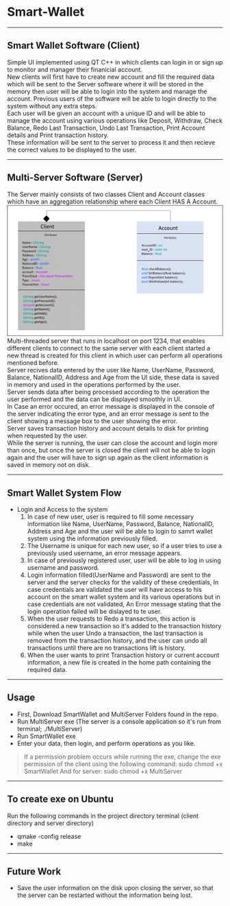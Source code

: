 # Smart-Wallet



---
## Smart Wallet Software (Client)
Simple UI implemented using QT C++ in which clients can login in or sign up to monitor and manager their finanicial account. <br />
New clients will first have to create new account and fill the required data which will be sent to the Server software where it will be stored in the memory then user will be able to login into the system and manage the account. Previous users of the software will be able to login directly to the system without any extra steps. <br />
Each user will be given an account with a unique ID and will be able to manage the account using various operations like Deposit, Withdraw, Check Balance,  Redo Last Transaction, Undo Last Transaction, Print Account details and Print transaction history. <br />
These information will be sent to the server to process it and then recieve the correct values to be displayed to the user. <br />

 ---
 ## Multi-Server Software (Server)
 The Server mainly consists of two classes Client and Account classes which have an aggregation relationship where each Client HAS A Account. <br />
 ![alt text](https://github.com/AbdelrahmanElsherif/Smart-Wallet/blob/main/Class%20Diagram.png?raw=true)  <br />
 Multi-threaded server that runs in localhost on port 1234, that enables different clients to connect to the same server with each client started a new thread is created for this client in which user can perform all operations mentioned before. <br /> 
Server recives data entered by the user like Name, UserName, Password, Balance, NationalID, Address and Age from the UI side, these data is saved in memory and used in the operations performed by the user. <br /> 
Server sends data after being processed according to the operation the user performed and the data can be displayed smoothly in UI.  <br />
In Case an error occured, an error message is displayed in the console of the server indicating the error type, and an error message is sent to the client showing a message box to the user showing the error. <br />
Server saves transaction history and account details to disk for printing when requested by the user. <br />
While the server is running, the user can close the account and login more than once, but once the server is closed the client will not be able to login again and the user will have to sign up again as the client information is saved in memory not on disk. <br />


---
## Smart Wallet System Flow 
- Login and Access to the system <br />
  1. In case of new user, user is required to fill some necessary information like Name, UserName, Password, Balance, NationalID, Address and Age and the user will be able to login to samrt wallet system using the information previously filled. <br />
  2. The Username is unique for each new user, so if a user tries to use a previously used username, an error message appears. <br />
  3. In case of previously registered user, user will be able to log in using username and password. <br />
  4. Login information filled(UserName and Password) are sent to the server and the server checks for the validity of these credentials, In case credentials are validated the user will have access to his account on the smart wallet system and its various operations but in case credentials are not validated, An Error message stating that the login operation failed will be dislayed to te user. <br />
  5. When the user requests to Redo a transaction, this action is considered a new transaction so it's added to the transaction history while when the user Undo a transaction, the last transaction is removed from the transaction history, and the user can undo all transactions until there are no transactions lift is history.
  6. When the user wants to print Transaction history or current account information, a new file is created in the home path containing the required data.
  

 ---
 ## Usage
 - First, Download SmartWallet and MultiServer Folders found in the repo. 
 - Run MultiServer exe (The server is a console application so it's run from terminal; ./MultiServer)
 - Run SmartWallet exe 
 - Enter your data, then login, and perform operations as you like.

 >If a permission problem occurs while running the exe, change the exe permission of the client using the following command: sudo chmod +x SmartWallet
 > And for server: sudo chmod +x MultiServer
  ---
 ## To create exe on Ubuntu 
  Run the following commands in the project directory terminal (client directory and server directory)<br/>
 - qmake -config release
 - make
 --- 
 
 ## Future Work 
 - Save the user information on the disk upon closing the server, so that the server can be restarted without the information being lost.
 

  
  
